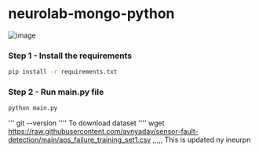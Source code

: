 # neurolab-mongo-python

![image](https://user-images.githubusercontent.com/57321948/196933065-4b16c235-f3b9-4391-9cfe-4affcec87c35.png)

### Step 1 - Install the requirements

```bash
pip install -r requirements.txt
```

### Step 2 - Run main.py file

```bash
python main.py
```
'''
git --version
''''
To download dataset
''''
wget https://raw.githubusercontent.com/avnyadav/sensor-fault-detection/main/aps_failure_training_set1.csv
,,,,,
This is updated ny ineurpn
